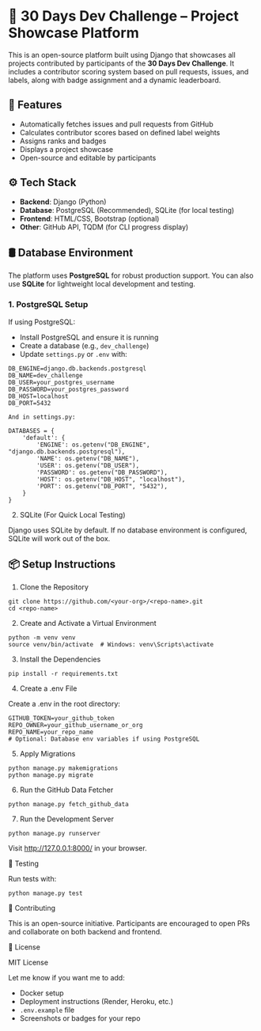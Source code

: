 
# 🚀 30 Days Dev Challenge – Project Showcase Platform

This is an open-source platform built using Django that showcases all projects contributed by participants of the **30 Days Dev Challenge**. It includes a contributor scoring system based on pull requests, issues, and labels, along with badge assignment and a dynamic leaderboard.


## 🔧 Features

- Automatically fetches issues and pull requests from GitHub
- Calculates contributor scores based on defined label weights
- Assigns ranks and badges
- Displays a project showcase
- Open-source and editable by participants


## ⚙️ Tech Stack

- **Backend**: Django (Python)
- **Database**: PostgreSQL (Recommended), SQLite (for local testing)
- **Frontend**: HTML/CSS, Bootstrap (optional)
- **Other**: GitHub API, TQDM (for CLI progress display)


## 🛢️ Database Environment

The platform uses **PostgreSQL** for robust production support. You can also use **SQLite** for lightweight local development and testing.

### 1. PostgreSQL Setup

If using PostgreSQL:

- Install PostgreSQL and ensure it is running
- Create a database (e.g., `dev_challenge`)
- Update `settings.py` or `.env` with:

```env
DB_ENGINE=django.db.backends.postgresql
DB_NAME=dev_challenge
DB_USER=your_postgres_username
DB_PASSWORD=your_postgres_password
DB_HOST=localhost
DB_PORT=5432

And in settings.py:

DATABASES = {
    'default': {
        'ENGINE': os.getenv("DB_ENGINE", "django.db.backends.postgresql"),
        'NAME': os.getenv("DB_NAME"),
        'USER': os.getenv("DB_USER"),
        'PASSWORD': os.getenv("DB_PASSWORD"),
        'HOST': os.getenv("DB_HOST", "localhost"),
        'PORT': os.getenv("DB_PORT", "5432"),
    }
}
```
2. SQLite (For Quick Local Testing)

Django uses SQLite by default. If no database environment is configured, SQLite will work out of the box.



## 📦 Setup Instructions

1. Clone the Repository


```
git clone https://github.com/<your-org>/<repo-name>.git
cd <repo-name>
```
2. Create and Activate a Virtual Environment


```
python -m venv venv
source venv/bin/activate  # Windows: venv\Scripts\activate
```
3. Install the Dependencies


```
pip install -r requirements.txt
```
4. Create a .env File



Create a .env in the root directory:
```
GITHUB_TOKEN=your_github_token
REPO_OWNER=your_github_username_or_org
REPO_NAME=your_repo_name
# Optional: Database env variables if using PostgreSQL
```
5. Apply Migrations


```
python manage.py makemigrations
python manage.py migrate
```
6. Run the GitHub Data Fetcher


```
python manage.py fetch_github_data
```
7. Run the Development Server


```
python manage.py runserver
```
Visit http://127.0.0.1:8000/ in your browser.



🧪 Testing

Run tests with:
```
python manage.py test
```


🤝 Contributing

This is an open-source initiative. Participants are encouraged to open PRs and collaborate on both backend and frontend.


📄 License

MIT License


Let me know if you want me to add:

- Docker setup
- Deployment instructions (Render, Heroku, etc.)
- `.env.example` file
- Screenshots or badges for your repo

